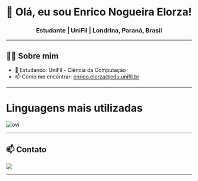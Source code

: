 <!-- Banner ou Frase de Impacto -->
<h1 align="center">👋 Olá, eu sou Enrico Nogueira Elorza!</h1>
<h3 align="center">Estudante | UniFil | Londrina, Paraná, Brasil</h3>

---

## 🧑‍💻 Sobre mim
- 🌱 Estudando: UniFil - Ciência da Computação
- 📫 Como me encontrar: enrico.elorza@edu.unifil.br

---

<h1>Linguagens mais utilizadas</h1>
<img src="https://github-readme-stats.vercel.app/api/top-langs?username=eronponce&show_icons=true&locale=en&layout=compact&theme=chartreuse-dark" alt="ovi" />


---
## 📫 Contato
  <a href="mailto:enrico.elorza@edu.unifil.br" target="_blank">
    <img src="https://img.shields.io/badge/Email-D14836?style=flat&logo=gmail&logoColor=white" />
  </a>
  
---
